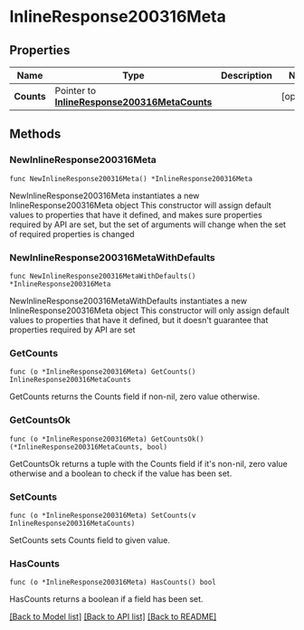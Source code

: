 # InlineResponse200316Meta

## Properties

Name | Type | Description | Notes
------------ | ------------- | ------------- | -------------
**Counts** | Pointer to [**InlineResponse200316MetaCounts**](InlineResponse200316MetaCounts.md) |  | [optional] 

## Methods

### NewInlineResponse200316Meta

`func NewInlineResponse200316Meta() *InlineResponse200316Meta`

NewInlineResponse200316Meta instantiates a new InlineResponse200316Meta object
This constructor will assign default values to properties that have it defined,
and makes sure properties required by API are set, but the set of arguments
will change when the set of required properties is changed

### NewInlineResponse200316MetaWithDefaults

`func NewInlineResponse200316MetaWithDefaults() *InlineResponse200316Meta`

NewInlineResponse200316MetaWithDefaults instantiates a new InlineResponse200316Meta object
This constructor will only assign default values to properties that have it defined,
but it doesn't guarantee that properties required by API are set

### GetCounts

`func (o *InlineResponse200316Meta) GetCounts() InlineResponse200316MetaCounts`

GetCounts returns the Counts field if non-nil, zero value otherwise.

### GetCountsOk

`func (o *InlineResponse200316Meta) GetCountsOk() (*InlineResponse200316MetaCounts, bool)`

GetCountsOk returns a tuple with the Counts field if it's non-nil, zero value otherwise
and a boolean to check if the value has been set.

### SetCounts

`func (o *InlineResponse200316Meta) SetCounts(v InlineResponse200316MetaCounts)`

SetCounts sets Counts field to given value.

### HasCounts

`func (o *InlineResponse200316Meta) HasCounts() bool`

HasCounts returns a boolean if a field has been set.


[[Back to Model list]](../README.md#documentation-for-models) [[Back to API list]](../README.md#documentation-for-api-endpoints) [[Back to README]](../README.md)


